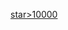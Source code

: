 [star>10000](https://github.com/search?q=created%3A>2023-03-01+stars%3A>10000+label%3Agpt&type=&ref=advsearch&l=&l=&p=4#1)